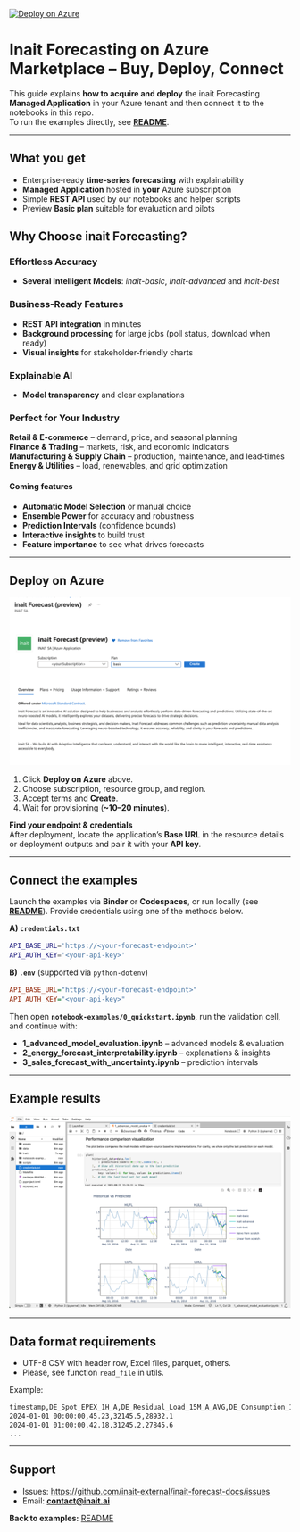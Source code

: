 [![Deploy on Azure](https://img.shields.io/badge/Deploy_on-Azure-blue?logo=microsoft-azure)](https://portal.azure.com/#view/Microsoft_Azure_Marketplace/GalleryItemDetailsBladeNopdl/id/inaitsa1696941874379.inait_forecast-preview/)

# Inait Forecasting on Azure Marketplace – Buy, Deploy, Connect

This guide explains **how to acquire and deploy** the inait Forecasting **Managed Application** in your Azure tenant and then connect it to the notebooks in this repo.  
To run the examples directly, see **[README](./README.md)**.

---

## What you get
- Enterprise‑ready **time‑series forecasting** with explainability  
- **Managed Application** hosted in **your** Azure subscription  
- Simple **REST API** used by our notebooks and helper scripts  
- Preview **Basic plan** suitable for evaluation and pilots

## Why Choose inait Forecasting?

### Effortless Accuracy
- **Several Intelligent Models**: *inait-basic*, *inait-advanced* and *inait-best*  

### Business‑Ready Features
- **REST API integration** in minutes  
- **Background processing** for large jobs (poll status, download when ready)  
- **Visual insights** for stakeholder‑friendly charts

### Explainable AI
- **Model transparency** and clear explanations  

### Perfect for Your Industry
**Retail & E‑commerce** – demand, price, and seasonal planning  
**Finance & Trading** – markets, risk, and economic indicators  
**Manufacturing & Supply Chain** – production, maintenance, and lead‑times  
**Energy & Utilities** – load, renewables, and grid optimization

#### Coming features
- **Automatic Model Selection** or manual choice  
- **Ensemble Power** for accuracy and robustness  
- **Prediction Intervals** (confidence bounds)
- **Interactive insights** to build trust
- **Feature importance** to see what drives forecasts  

---

## Deploy on Azure

![Azure Marketplace](./assets/forecast-marketplace-screenshot.png)

1. Click **Deploy on Azure** above.  
2. Choose subscription, resource group, and region.  
3. Accept terms and **Create**.  
4. Wait for provisioning (**~10–20 minutes**).

**Find your endpoint & credentials**  
After deployment, locate the application’s **Base URL** in the resource details or deployment outputs and pair it with your **API key**.

---

## Connect the examples

Launch the examples via **Binder** or **Codespaces**, or run locally (see **[README](./README.md)**). Provide credentials using one of the methods below.

**A) `credentials.txt`**  
```bash
API_BASE_URL='https://<your-forecast-endpoint>'
API_AUTH_KEY='<your-api-key>'
```

**B) `.env`** (supported via `python-dotenv`)  
```ini
API_BASE_URL="https://<your-forecast-endpoint>"
API_AUTH_KEY="<your-api-key>"
```

Then open **`notebook-examples/0_quickstart.ipynb`**, run the validation cell, and continue with:
- **1_advanced_model_evaluation.ipynb** – advanced models & evaluation  
- **2_energy_forecast_interpretability.ipynb** – explanations & insights  
- **3_sales_forecast_with_uncertainty.ipynb** – prediction intervals

---

## Example results

![Benchmark ETTh1](./assets/example-result-nb1.png)

---

## Data format requirements
- UTF-8 CSV with header row, Excel files, parquet, others. 
- Please, see function `read_file` in utils.  

Example:
```csv
timestamp,DE_Spot_EPEX_1H_A,DE_Residual_Load_15M_A_AVG,DE_Consumption_15M_A_AVG
2024-01-01 00:00:00,45.23,32145.5,28932.1
2024-01-01 01:00:00,42.18,31245.2,27845.6
...
```

---

## Support
- Issues: https://github.com/inait-external/inait-forecast-docs/issues  
- Email: **contact@inait.ai**

**Back to examples:** [README](./README.md)

